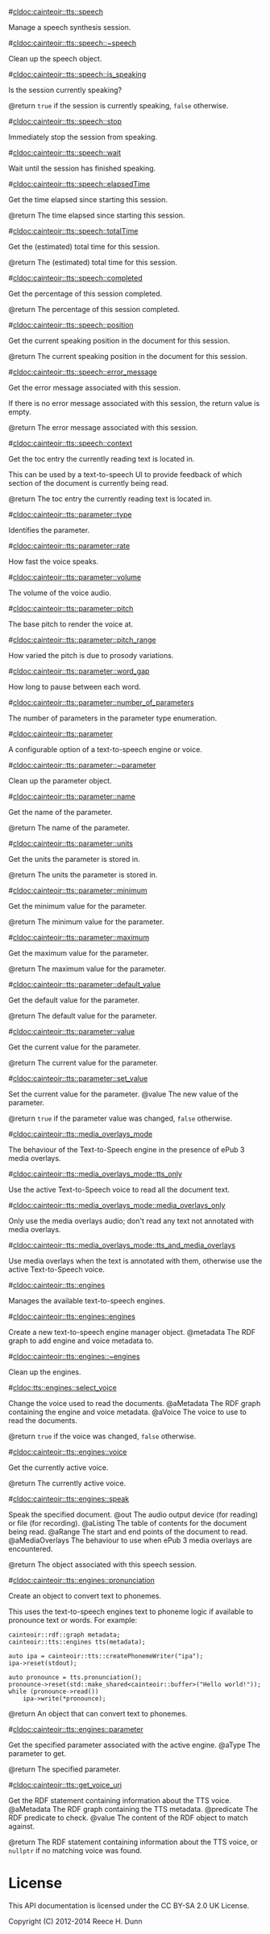 #<cldoc:cainteoir::tts::speech>

Manage a speech synthesis session.

#<cldoc:cainteoir::tts::speech::~speech>

Clean up the speech object.

#<cldoc:cainteoir::tts::speech::is_speaking>

Is the session currently speaking?

@return `true` if the session is currently speaking, `false` otherwise.

#<cldoc:cainteoir::tts::speech::stop>

Immediately stop the session from speaking.

#<cldoc:cainteoir::tts::speech::wait>

Wait until the session has finished speaking.

#<cldoc:cainteoir::tts::speech::elapsedTime>

Get the time elapsed since starting this session.

@return The time elapsed since starting this session.

#<cldoc:cainteoir::tts::speech::totalTime>

Get the (estimated) total time for this session.

@return The (estimated) total time for this session.

#<cldoc:cainteoir::tts::speech::completed>

Get the percentage of this session completed.

@return The percentage of this session completed.

#<cldoc:cainteoir::tts::speech::position>

Get the current speaking position in the document for this session.

@return The current speaking position in the document for this session.

#<cldoc:cainteoir::tts::speech::error_message>

Get the error message associated with this session.

If there is no error message associated with this session, the return value
is empty.

@return The error message associated with this session.

#<cldoc:cainteoir::tts::speech::context>

Get the toc entry the currently reading text is located in.

This can be used by a text-to-speech UI to provide feedback of which section
of the document is currently being read.

@return The toc entry the currently reading text is located in.

#<cldoc:cainteoir::tts::parameter::type>

Identifies the parameter.

#<cldoc:cainteoir::tts::parameter::rate>

How fast the voice speaks.

#<cldoc:cainteoir::tts::parameter::volume>

The volume of the voice audio.

#<cldoc:cainteoir::tts::parameter::pitch>

The base pitch to render the voice at.

#<cldoc:cainteoir::tts::parameter::pitch_range>

How varied the pitch is due to prosody variations.

#<cldoc:cainteoir::tts::parameter::word_gap>

How long to pause between each word.

#<cldoc:cainteoir::tts::parameter::number_of_parameters>

The number of parameters in the parameter type enumeration.

#<cldoc:cainteoir::tts::parameter>

A configurable option of a text-to-speech engine or voice.

#<cldoc:cainteoir::tts::parameter::~parameter>

Clean up the parameter object.

#<cldoc:cainteoir::tts::parameter::name>

Get the name of the parameter.

@return The name of the parameter.

#<cldoc:cainteoir::tts::parameter::units>

Get the units the parameter is stored in.

@return The units the parameter is stored in.

#<cldoc:cainteoir::tts::parameter::minimum>

Get the minimum value for the parameter.

@return The minimum value for the parameter.

#<cldoc:cainteoir::tts::parameter::maximum>

Get the maximum value for the parameter.

@return The maximum value for the parameter.

#<cldoc:cainteoir::tts::parameter::default_value>

Get the default value for the parameter.

@return The default value for the parameter.

#<cldoc:cainteoir::tts::parameter::value>

Get the current value for the parameter.

@return The current value for the parameter.

#<cldoc:cainteoir::tts::parameter::set_value>

Set the current value for the parameter.
@value The new value of the parameter.

@return `true` if the parameter value was changed, `false` otherwise.

#<cldoc:cainteoir::tts::media_overlays_mode>

The behaviour of the Text-to-Speech engine in the presence of ePub 3 media overlays.

#<cldoc:cainteoir::tts::media_overlays_mode::tts_only>

Use the active Text-to-Speech voice to read all the document text.

#<cldoc:cainteoir::tts::media_overlays_mode::media_overlays_only>

Only use the media overlays audio; don't read any text not annotated with media overlays.

#<cldoc:cainteoir::tts::media_overlays_mode::tts_and_media_overlays>

Use media overlays when the text is annotated with them, otherwise use the active Text-to-Speech voice.

#<cldoc:cainteoir::tts::engines>

Manages the available text-to-speech engines.

#<cldoc:cainteoir::tts::engines::engines>

Create a new text-to-speech engine manager object.
@metadata The RDF graph to add engine and voice metadata to.

#<cldoc:cainteoir::tts::engines::~engines>

Clean up the engines.

#<cldoc:tts::engines::select_voice>

Change the voice used to read the documents.
@aMetadata The RDF graph containing the engine and voice metadata.
@aVoice    The voice to use to read the documents.

@return `true` if the voice was changed, `false` otherwise.

#<cldoc:cainteoir::tts::engines::voice>

Get the currently active voice.

@return The currently active voice.

#<cldoc:cainteoir::tts::engines::speak>

Speak the specified document.
@out            The audio output device (for reading) or file (for recording).
@aListing       The table of contents for the document being read.
@aRange         The start and end points of the document to read.
@aMediaOverlays The behaviour to use when ePub 3 media overlays are encountered.

@return The object associated with this speech session.

#<cldoc:cainteoir::tts::engines::pronunciation>

Create an object to convert text to phonemes.

This uses the text-to-speech engines text to phoneme logic if available to
pronounce text or words. For example:

	cainteoir::rdf::graph metadata;
	cainteoir::tts::engines tts(metadata);

	auto ipa = cainteoir::tts::createPhonemeWriter("ipa");
	ipa->reset(stdout);

	auto pronounce = tts.pronunciation();
	pronounce->reset(std::make_shared<cainteoir::buffer>("Hello world!"));
	while (pronounce->read())
		ipa->write(*pronounce);

@return An object that can convert text to phonemes.

#<cldoc:cainteoir::tts::engines::parameter>

Get the specified parameter associated with the active engine.
@aType The parameter to get.

@return The specified parameter.

#<cldoc:cainteoir::tts::get_voice_uri>

Get the RDF statement containing information about the TTS voice.
@aMetadata The RDF graph containing the TTS metadata.
@predicate The RDF predicate to check.
@value     The content of the RDF object to match against.

@return The RDF statement containing information about the TTS voice, or
        `nullptr` if no matching voice was found.

# License

This API documentation is licensed under the CC BY-SA 2.0 UK License.

Copyright (C) 2012-2014 Reece H. Dunn

